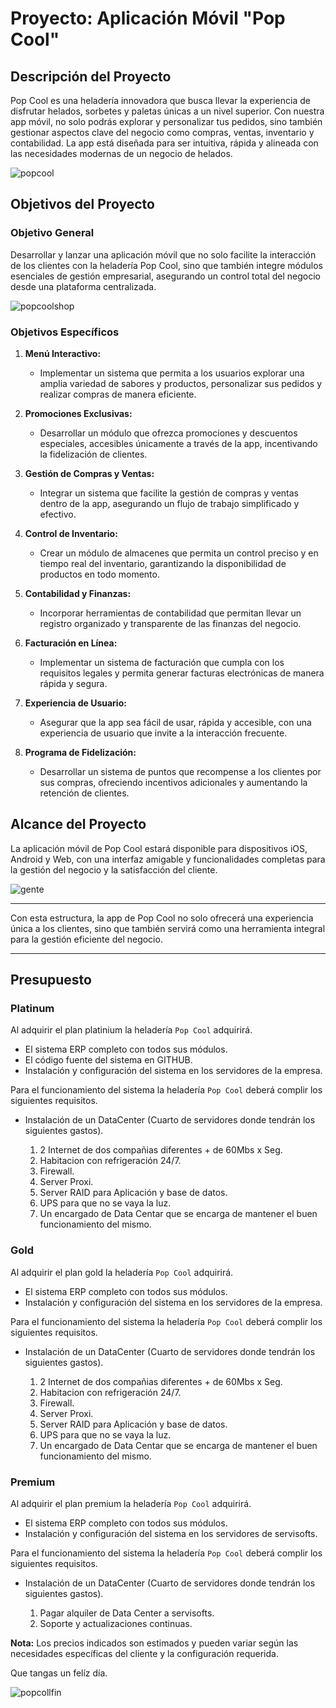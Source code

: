 # Proyecto: Aplicación Móvil "Pop Cool"

## Descripción del Proyecto

Pop Cool es una heladería innovadora que busca llevar la experiencia de disfrutar helados, sorbetes y paletas únicas a un nivel superior. Con nuestra app móvil, no solo podrás explorar y personalizar tus pedidos, sino también gestionar aspectos clave del negocio como compras, ventas, inventario y contabilidad. La app está diseñada para ser intuitiva, rápida y alineada con las necesidades modernas de un negocio de helados.

![popcool](https://github.com/user-attachments/assets/e1cee1e0-2c8d-47b3-aba5-7cc8579210e9)


## Objetivos del Proyecto

### Objetivo General
Desarrollar y lanzar una aplicación móvil que no solo facilite la interacción de los clientes con la heladería Pop Cool, sino que también integre módulos esenciales de gestión empresarial, asegurando un control total del negocio desde una plataforma centralizada.

![popcoolshop](https://github.com/user-attachments/assets/4aa413dd-2df0-454b-a714-3bf75aaa57e2)

### Objetivos Específicos
1. **Menú Interactivo:**
   - Implementar un sistema que permita a los usuarios explorar una amplia variedad de sabores y productos, personalizar sus pedidos y realizar compras de manera eficiente.
   
2. **Promociones Exclusivas:**
   - Desarrollar un módulo que ofrezca promociones y descuentos especiales, accesibles únicamente a través de la app, incentivando la fidelización de clientes.

3. **Gestión de Compras y Ventas:**
   - Integrar un sistema que facilite la gestión de compras y ventas dentro de la app, asegurando un flujo de trabajo simplificado y efectivo.

4. **Control de Inventario:**
   - Crear un módulo de almacenes que permita un control preciso y en tiempo real del inventario, garantizando la disponibilidad de productos en todo momento.

5. **Contabilidad y Finanzas:**
   - Incorporar herramientas de contabilidad que permitan llevar un registro organizado y transparente de las finanzas del negocio.

6. **Facturación en Línea:**
   - Implementar un sistema de facturación que cumpla con los requisitos legales y permita generar facturas electrónicas de manera rápida y segura.

7. **Experiencia de Usuario:**
   - Asegurar que la app sea fácil de usar, rápida y accesible, con una experiencia de usuario que invite a la interacción frecuente.

8. **Programa de Fidelización:**
   - Desarrollar un sistema de puntos que recompense a los clientes por sus compras, ofreciendo incentivos adicionales y aumentando la retención de clientes.

## Alcance del Proyecto

La aplicación móvil de Pop Cool estará disponible para dispositivos iOS, Android y Web, con una interfaz amigable y funcionalidades completas para la gestión del negocio y la satisfacción del cliente.

![gente](https://github.com/user-attachments/assets/abfd18c6-20cf-4f75-bdaf-9d9a676a0d4d)

---

Con esta estructura, la app de Pop Cool no solo ofrecerá una experiencia única a los clientes, sino que también servirá como una herramienta integral para la gestión eficiente del negocio.

---

## Presupuesto

### Platinum

Al adquirir el plan platinium la heladería `Pop Cool` adquirirá.

- El sistema ERP completo con todos sus módulos.
- El código fuente del sistema en GITHUB.
- Instalación y configuración del sistema en los servidores de la empresa.

Para el funcionamiento del sistema la heladería `Pop Cool` deberá complir los siguientes requisitos.

- Instalación de un DataCenter (Cuarto de servidores donde tendrán los siguientes gastos).

  1. 2 Internet de dos compañias diferentes + de 60Mbs x Seg.
  2. Habitacion con refrigeración 24/7.
  3. Firewall.
  4. Server Proxi.
  5. Server RAID para Aplicación y base de datos.
  6. UPS para que no se vaya la luz.
  7. Un encargado de Data Centar que se encarga de mantener el buen funcionamiento del mismo.
  
### Gold


Al adquirir el plan gold la heladería `Pop Cool` adquirirá.

- El sistema ERP completo con todos sus módulos.
- Instalación y configuración del sistema en los servidores de la empresa.

Para el funcionamiento del sistema la heladería `Pop Cool` deberá complir los siguientes requisitos.

- Instalación de un DataCenter (Cuarto de servidores donde tendrán los siguientes gastos).

  1. 2 Internet de dos compañias diferentes + de 60Mbs x Seg.
  2. Habitacion con refrigeración 24/7.
  3. Firewall.
  4. Server Proxi.
  5. Server RAID para Aplicación y base de datos.
  6. UPS para que no se vaya la luz.
  7. Un encargado de Data Centar que se encarga de mantener el buen funcionamiento del mismo.

### Premium

Al adquirir el plan premium la heladería `Pop Cool` adquirirá.

- El sistema ERP completo con todos sus módulos.
- Instalación y configuración del sistema en los servidores de servisofts.

Para el funcionamiento del sistema la heladería `Pop Cool` deberá complir los siguientes requisitos.

- Instalación de un DataCenter (Cuarto de servidores donde tendrán los siguientes gastos).

  1. Pagar alquiler de Data Center a servisofts.
  2. Soporte y actualizaciones continuas.

**Nota:** Los precios indicados son estimados y pueden variar según las necesidades específicas del cliente y la configuración requerida.

Que tangas un felíz día.

![popcollfin](https://github.com/user-attachments/assets/8f246a8f-562d-4cdf-8bfe-e752663e7961)


